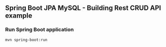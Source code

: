 ## Spring Boot JPA MySQL - Building Rest CRUD API example

### Run Spring Boot application
```
mvn spring-boot:run
```

